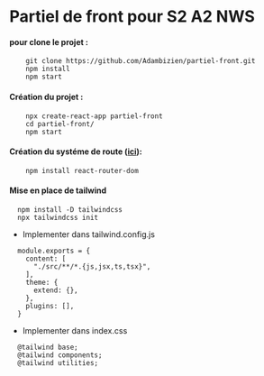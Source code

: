 # Partiel de front pour S2 A2 NWS 

#### pour clone le projet : 
```
    git clone https://github.com/Adambizien/partiel-front.git
    npm install
    npm start
```
#### Création du projet :
```
    npx create-react-app partiel-front
    cd partiel-front/
    npm start
```
#### Création du systéme de route ([ici](https://github.com/Adambizien/partiel-front/blob/main/src/App.js)):
```
    npm install react-router-dom
```
#### Mise en place de tailwind
``` 
  npm install -D tailwindcss
  npx tailwindcss init
```
 - Implementer dans tailwind.config.js
```
  module.exports = {
    content: [
      "./src/**/*.{js,jsx,ts,tsx}",
    ],
    theme: {
      extend: {},
    },
    plugins: [],
  }
``` 

- Implementer dans index.css
```
  @tailwind base;
  @tailwind components;
  @tailwind utilities;
```
